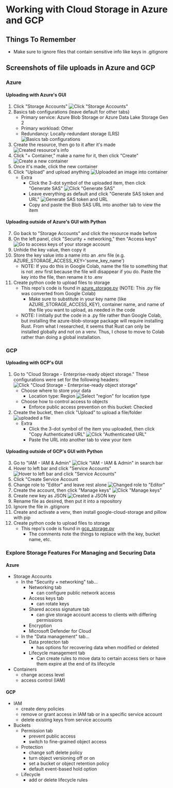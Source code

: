 # Working with Cloud Storage in Azure and GCP

## Things To Remember
* Make sure to ignore files that contain sensitive info like keys in .gitignore

## Screenshots of file uploads in Azure and GCP
### Azure
#### Uploading with Azure's GUI
1. Click "Storage Accounts"
![Click "Storage Accounts"](img/azure/upload_process_1.png)
2. Basics tab configurations (leave default for other tabs)
    * Primary service: Azure Blob Storage or Azure Data Lake Storage Gen 2
    * Primary workload: Other
    * Redundancy: Locally-redundant storage (LRS)
![Basics tab configurations](img/azure/upload_process_2.png)
3. Create the resource, then go to it after it's made
![Created resource's info](img/azure/upload_process_3.png)
4. Click "+ Container," make a name for it, then click "Create"
![Create a new container](img/azure/upload_process_4.png)
5. Once it's made, click the new container
6. Click "Upload" and upload anything
![Uploaded an image into container](img/azure/upload_process_5.png)
    * Extra
        * Click the 3-dot symbol of the uploaded item, then click "Generate SAS"
    ![Click "Generate SAS"](img/azure/upload_process_6.png)
        * Leave everything as default and click "Generate SAS token and URL"
    ![Generate SAS token and URL](img/azure/upload_process_7.png)
        * Copy and paste the Blob SAS URL into another tab to view the item

#### Uploading outside of Azure's GUI with Python
7. Go back to "Storage Accounts" and click the resource made before
8. On the left panel, click "Security + networking," then "Access keys"
![Go to access keys of your storage account](img/azure/upload_process_8.png)
9. Unhide the key value, then copy it
10. Store the key value into a name into an .env file (e.g. AZURE_STORAGE_ACCESS_KEY='some_key_name')
    * NOTE: If you do this in Google Colab, name the file to something that is not .env first because the file will disappear if you do. Paste the key into the file, then rename it to .env
11. Create python code to upload files to storage
    * This repo's code is found in [azure_storage.py](https://github.com/dnce17/HHA504_assignment_storage/blob/main/azure_storage.py) (NOTE: This .py file was converted from Google Colab)
        * Make sure to substitute in your key name (like AZURE_STORAGE_ACCESS_KEY), container name, and name of the file you want to upload, as needed in the code
    * NOTE: I initially put the code in a .py file rather than Google Colab, but installing the azure-blob-storage package will require installing Rust. From what I researched, it seems that Rust can only be installed globally and not on a venv. Thus, I chose to move to Colab rather than doing a global installation.  

### GCP
#### Uploading with GCP's GUI
1. Go to "Cloud Storage - Enterprise-ready object storage." These configurations were set for the following headers:
![Click "Cloud Storage - Enterprise-ready object storage"](img/gcp/upload_process_1.png)
    * Choose where to store your data
        * Location type: Region
![Select "region" for location type ](img/gcp/upload_process_2.png)
    * Choose how to control access to objects
        * Enforce public access prevention on this bucket: Checked
2. Create the bucket, then click "Upload" to upload a file/folder
![uploaded a file](img/gcp/upload_process_3.png)
    * Extra
        * Click the 3-dot symbol of the item you uploaded, then click "Copy Authenticated URL"
![Click "Authenticated URL"](img/gcp/upload_process_9.png)
        * Paste the URL into another tab to view your item

#### Uploading outside of GCP's GUI with Python
3. Go to "IAM - IAM & Admin"
![Click "IAM - IAM & Admin" in search bar](img/gcp/upload_process_4.png)
4. Hover to left bar and click "Service Accounts"
![Hover to left bar and click "Service Accounts"](img/gcp/upload_process_5.png)
5. Click "Create Service Account
6. Change role to "Editor" and leave rest alone
![Changed role to "Editor"](img/gcp/upload_process_6.png)
7. Create the account, then click "Manage keys"
![Click "Manage keys"](img/gcp/upload_process_7.png)
8. Create new key as JSON
![Created a JSON key](img/gcp/upload_process_8.png)
9. Rename file as desired, then put it into a repository
10. Ignore the file in .gitignore
11. Create and activate a venv, then install google-cloud-storage and pillow with pip
12. Create python code to upload files to storage
    * This repo's code is found in [gcp_storage.py](https://github.com/dnce17/HHA504_assignment_storage/blob/main/gcp_storage.py)
        * The comments note the things to replace with the key, bucket name, etc. 

### Explore Storage Features For Managing and Securing Data 
#### Azure
* Storage Accounts
    * In the "Security + networking" tab...
        * Networking tab
            * can configure public network access
        * Access keys tab
            * can rotate keys
        * Shared access signature tab
            * can give storage account access to clients with differing permissions
        * Encryption
        * Microsoft Defender for Cloud
    * In the "Data management" tab...
        * Data protecton tab
            * has options for recovering data when modified or deleted
        * Lifecycle management tab
            * Can create rules to move data to certain access tiers or have them expire at the end of its lifecycle
* Containers
    * change access level
    * access control (IAM)

#### GCP
* IAM
    * create deny policies
    * remove or grant access in IAM tab or in a specific service account
    * delete existing keys from service accounts
* Buckets
    * Permission tab
        * prevent public access
        * switch to fine-grained object access 
    * Protection
        * change soft delete policy
        * turn object versioning off or on
        * set a bucket or object retention policy
        * default event-based hold option 
    * Lifecycle
        * add or delete lifecycle rules